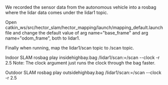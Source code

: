 We recorded the sensor data from the autonomous vehicle into a rosbag where the lidar data comes under the lidar1 topic. 

Open catkin_ws/src/hector_slam/hector_mapping/launch/mapping_default.launch file and change the default value of arg name="base_frame" and arg name="odom_frame", both to lidar1.

Finally when running, map the lidar1/scan topic to /scan topic.

Indoor SLAM
rosbag play insidehighbay.bag /lidar1/scan:=/scan --clock -r 2.5
Note: The clock argument just runs the clock through the bag faster.

Outdoor SLAM
rosbag play outsidehighbay.bag /lidar1/scan:=/scan --clock -r 2.5
